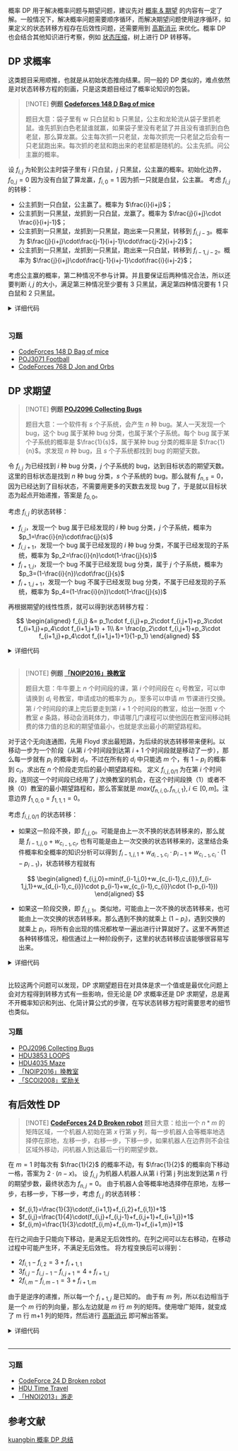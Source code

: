 概率 DP 用于解决概率问题与期望问题，建议先对 [概率 & 期望](math/expectation.md) 的内容有一定了解。一般情况下，解决概率问题需要顺序循环，而解决期望问题使用逆序循环，如果定义的状态转移方程存在后效性问题，还需要用到 [高斯消元](math/linear-algebra/matrix.md) 来优化。概率 DP 也会结合其他知识进行考察，例如 [状态压缩](dp/state.md)，树上进行 DP 转移等。

## DP 求概率

这类题目采用顺推，也就是从初始状态推向结果。同一般的 DP 类似的，难点依然是对状态转移方程的刻画，只是这类题目经过了概率论知识的包装。

> [!NOTE] **例题 [Codeforces 148 D Bag of mice](https://codeforces.com/problemset/problem/148/D)**
> 
> 题目大意：袋子里有 w 只白鼠和 b 只黑鼠，公主和龙轮流从袋子里抓老鼠。谁先抓到白色老鼠谁就赢，如果袋子里没有老鼠了并且没有谁抓到白色老鼠，那么算龙赢。公主每次抓一只老鼠，龙每次抓完一只老鼠之后会有一只老鼠跑出来。每次抓的老鼠和跑出来的老鼠都是随机的。公主先抓。问公主赢的概率。

设 $f_{i,j}$ 为轮到公主时袋子里有 $i$ 只白鼠，$j$ 只黑鼠，公主赢的概率。初始化边界，$f_{0,j}=0$ 因为没有白鼠了算龙赢，$f_{i,0}=1$ 因为抓一只就是白鼠，公主赢。
考虑 $f_{i,j}$ 的转移：

- 公主抓到一只白鼠，公主赢了。概率为 $\frac{i}{i+j}$；
- 公主抓到一只黑鼠，龙抓到一只白鼠，龙赢了。概率为 $\frac{j}{i+j}\cdot \frac{i}{i+j-1}$；
- 公主抓到一只黑鼠，龙抓到一只黑鼠，跑出来一只黑鼠，转移到 $f_{i,j-3}$。概率为 $\frac{j}{i+j}\cdot\frac{j-1}{i+j-1}\cdot\frac{j-2}{i+j-2}$；
- 公主抓到一只黑鼠，龙抓到一只黑鼠，跑出来一只白鼠，转移到 $f_{i-1,j-2}$。概率为 $\frac{j}{i+j}\cdot\frac{j-1}{i+j-1}\cdot\frac{i}{i+j-2}$；

考虑公主赢的概率，第二种情况不参与计算。并且要保证后两种情况合法，所以还要判断 $i,j$ 的大小，满足第三种情况至少要有 3 只黑鼠，满足第四种情况要有 1 只白鼠和 2 只黑鼠。


<details>
<summary>详细代码</summary>
<!-- tabs:start -->

##### **C++**

```cpp
```

##### **Python**

```python
```

<!-- tabs:end -->
</details>

<br>

### 习题

- [CodeForces 148 D Bag of mice](https://codeforces.com/problemset/problem/148/D)
- [POJ3071 Football](http://poj.org/problem?id=3071)
- [CodeForces 768 D Jon and Orbs](https://codeforces.com/problemset/problem/768/D)

## DP 求期望

> [!NOTE] **例题 [POJ2096 Collecting Bugs](http://poj.org/problem?id=2096)**
> 
> 题目大意：一个软件有 $s$ 个子系统，会产生 $n$ 种 bug。某人一天发现一个 bug，这个 bug 属于某种 bug 分类，也属于某个子系统。每个 bug 属于某个子系统的概率是 $\frac{1}{s}$，属于某种 bug 分类的概率是 $\frac{1}{n}$。求发现 $n$ 种 bug，且 $s$ 个子系统都找到 bug 的期望天数。

令 $f_{i,j}$ 为已经找到 $i$ 种 bug 分类，$j$ 个子系统的 bug，达到目标状态的期望天数。这里的目标状态是找到 $n$ 种 bug 分类，$s$ 个子系统的 bug。那么就有 $f_{n,s}=0$，因为已经达到了目标状态，不需要用更多的天数去发现 bug 了，于是就以目标状态为起点开始递推，答案是 $f_{0,0}$。

考虑 $f_{i,j}$ 的状态转移：

- $f_{i,j}$，发现一个 bug 属于已经发现的 $i$ 种 bug 分类，$j$ 个子系统，概率为 $p_1=\frac{i}{n}\cdot\frac{j}{s}$
- $f_{i,j+1}$，发现一个 bug 属于已经发现的 $i$ 种 bug 分类，不属于已经发现的子系统，概率为 $p_2=\frac{i}{n}\cdot(1-\frac{j}{s})$
- $f_{i+1,j}$，发现一个 bug 不属于已经发现 bug 分类，属于 $j$ 个子系统，概率为 $p_3=(1-\frac{i}{n})\cdot\frac{j}{s}$
- $f_{i+1,j+1}$，发现一个 bug 不属于已经发现 bug 分类，不属于已经发现的子系统，概率为 $p_4=(1-\frac{i}{n})\cdot(1-\frac{j}{s})$

再根据期望的线性性质，就可以得到状态转移方程：

$$
\begin{aligned}
f_{i,j} &= p_1\cdot f_{i,j}+p_2\cdot f_{i,j+1}+p_3\cdot f_{i+1,j}+p_4\cdot f_{i+1,j+1} + 1\\
&= \frac{p_2\cdot f_{i,j+1}+p_3\cdot f_{i+1,j}+p_4\cdot f_{i+1,j+1}+1}{1-p_1}
\end{aligned}
$$


<details>
<summary>详细代码</summary>
<!-- tabs:start -->

##### **C++**

```cpp
```

##### **Python**

```python
```

<!-- tabs:end -->
</details>

<br>

> [!NOTE] **例题 [「NOIP2016」换教室](http://uoj.ac/problem/262)**
> 
> 题目大意：牛牛要上 $n$ 个时间段的课，第 $i$ 个时间段在 $c_i$ 号教室，可以申请换到 $d_i$ 号教室，申请成功的概率为 $p_i$，至多可以申请 $m$ 节课进行交换。第 $i$ 个时间段的课上完后要走到第 $i+1$ 个时间段的教室，给出一张图 $v$ 个教室 $e$ 条路，移动会消耗体力，申请哪几门课程可以使他因在教室间移动耗费的体力值的总和的期望值最小，也就是求出最小的期望路程和。

对于这个无向连通图，先用 Floyd 求出最短路，为后续的状态转移带来便利。以移动一步为一个阶段（从第 $i$ 个时间段到达第 $i+1$ 个时间段就是移动了一步），那么每一步就有 $p_i$ 的概率到 $d_i$，不过在所有的 $d_i$ 中只能选 $m$ 个，有 $1-p_i$ 的概率到 $c_i$，求出在 $n$ 个阶段走完后的最小期望路程和。
定义 $f_{i,j,0/1}$ 为在第 $i$ 个时间段，连同这一个时间段已经用了 $j$ 次换教室的机会，在这个时间段换（1）或者不换（0）教室的最小期望路程和，那么答案就是 $max \{f_{n,i,0},f_{n,i,1}\} ,i\in[0,m]$。注意边界 $f_{1,0,0}=f_{1,1,1}=0$。

考虑 $f_{i,j,0/1}$ 的状态转移：

- 如果这一阶段不换，即 $f_{i,j,0}$。可能是由上一次不换的状态转移来的，那么就是 $f_{i-1,j,0}+w_{c_{i-1},c_{i}}$, 也有可能是由上一次交换的状态转移来的，这里结合条件概率和全概率的知识分析可以得到 $f_{i-1,j,1}+w_{d_{i-1},c_{i}}\cdot p_{i-1}+w_{c_{i-1},c_{i}}\cdot (1-p_{i-1})$，状态转移方程就有

$$
\begin{aligned}
f_{i,j,0}=min(f_{i-1,j,0}+w_{c_{i-1},c_{i}},f_{i-1,j,1}+w_{d_{i-1},c_{i}}\cdot p_{i-1}+w_{c_{i-1},c_{i}}\cdot (1-p_{i-1}))
\end{aligned}
$$

- 如果这一阶段交换，即 $f_{i,j,1}$。类似地，可能由上一次不换的状态转移来，也可能由上一次交换的状态转移来。那么遇到不换的就乘上 $(1-p_i)$，遇到交换的就乘上 $p_i$，将所有会出现的情况都枚举一遍出进行计算就好了。这里不再赘述各种转移情况，相信通过上一种阶段例子，这里的状态转移应该能够很容易写出来。


<details>
<summary>详细代码</summary>
<!-- tabs:start -->

##### **C++**

```cpp
```

##### **Python**

```python
```

<!-- tabs:end -->
</details>

<br>

比较这两个问题可以发现，DP 求期望题目在对具体是求一个值或是最优化问题上会对方程得到转移方式有一些影响，但无论是 DP 求概率还是 DP 求期望，总是离不开概率知识和列出、化简计算公式的步骤，在写状态转移方程时需要思考的细节也类似。

### 习题

- [POJ2096 Collecting Bugs](http://poj.org/problem?id=2096)
- [HDU3853 LOOPS](http://acm.hdu.edu.cn/showproblem.php?pid=3853)
- [HDU4035 Maze](http://acm.hdu.edu.cn/showproblem.php?pid=4035)
- [「NOIP2016」换教室](http://uoj.ac/problem/262)
- [「SCOI2008」奖励关](https://www.luogu.com.cn/problem/P2473)

## 有后效性 DP

> [!NOTE] **[CodeForces 24 D Broken robot](https://codeforces.com/problemset/problem/24/D)**
    题目大意：给出一个 $n*m$ 的矩阵区域，一个机器人初始在第 $x$ 行第 $y$ 列，每一步机器人会等概率地选择停在原地，左移一步，右移一步，下移一步，如果机器人在边界则不会往区域外移动，问机器人到达最后一行的期望步数。

在 $m=1$ 时每次有 $\frac{1}{2}$ 的概率不动，有 $\frac{1}{2}$ 的概率向下移动一格，答案为 $2\cdot (n-x)$。
设 $f_{i,j}$ 为机器人机器人从第 i 行第 j 列出发到达第 $n$ 行的期望步数，最终状态为 $f_{n,j}=0$。
由于机器人会等概率地选择停在原地，左移一步，右移一步，下移一步，考虑 $f_{i,j}$ 的状态转移：

- $f_{i,1}=\frac{1}{3}\cdot(f_{i+1,1}+f_{i,2}+f_{i,1})+1$
- $f_{i,j}=\frac{1}{4}\cdot(f_{i,j}+f_{i,j-1}+f_{i,j+1}+f_{i+1,j})+1$
- $f_{i,m}=\frac{1}{3}\cdot(f_{i,m}+f_{i,m-1}+f_{i+1,m})+1$

在行之间由于只能向下移动，是满足无后效性的。在列之间可以左右移动，在移动过程中可能产生环，不满足无后效性。
将方程变换后可以得到：

- $2f_{i,1}-f_{i,2}=3+f_{i+1,1}$
- $3f_{i,j}-f_{i,j-1}-f_{i,j+1}=4+f_{i+1,j}$
- $2f_{i,m}-f_{i,m-1}=3+f_{i+1,m}$

由于是逆序的递推，所以每一个 $f_{i+1,j}$ 是已知的。
由于有 $m$ 列，所以右边相当于是一个 $m$ 行的列向量，那么左边就是 $m$ 行 $m$ 列的矩阵。使用增广矩阵，就变成了 m 行 m+1 列的矩阵，然后进行 [高斯消元](math/linear-algebra/matrix.md) 即可解出答案。


<details>
<summary>详细代码</summary>
<!-- tabs:start -->

##### **C++**

```cpp
#include <bits/stdc++.h>
using namespace std;

const int maxn = 1e3 + 10;

double a[maxn][maxn], f[maxn];
int n, m;

void solve(int x) {
    memset(a, 0, sizeof a);
    for (int i = 1; i <= m; i++) {
        if (i == 1) {
            a[i][i] = 2;
            a[i][i + 1] = -1;
            a[i][m + 1] = 3 + f[i];
            continue;
        } else if (i == m) {
            a[i][i] = 2;
            a[i][i - 1] = -1;
            a[i][m + 1] = 3 + f[i];
            continue;
        }
        a[i][i] = 3;
        a[i][i + 1] = -1;
        a[i][i - 1] = -1;
        a[i][m + 1] = 4 + f[i];
    }

    for (int i = 1; i < m; i++) {
        double p = a[i + 1][i] / a[i][i];
        a[i + 1][i] = 0;
        a[i + 1][i + 1] -= a[i][i + 1] * p;
        a[i + 1][m + 1] -= a[i][m + 1] * p;
    }

    f[m] = a[m][m + 1] / a[m][m];
    for (int i = m - 1; i >= 1; i--)
        f[i] = (a[i][m + 1] - f[i + 1] * a[i][i + 1]) / a[i][i];
}

int main() {
    scanf("%d %d", &n, &m);
    int st, ed;
    scanf("%d %d", &st, &ed);
    if (m == 1) {
        printf("%.10f\n", 2.0 * (n - st));
        return 0;
    }
    for (int i = n - 1; i >= st; i--) { solve(i); }
    printf("%.10f\n", f[ed]);
    return 0;
}
```

##### **Python**

```python
```

<!-- tabs:end -->
</details>

<br>

* * *

### 习题

- [CodeForce 24 D Broken robot](https://codeforces.com/problemset/problem/24/D)
- [HDU Time Travel](http://acm.hdu.edu.cn/showproblem.php?pid=4418)
- [「HNOI2013」游走](https://loj.ac/problem/2383)

## 参考文献

[kuangbin 概率 DP 总结](https://www.cnblogs.com/kuangbin/archive/2012/10/02/2710606.html)
